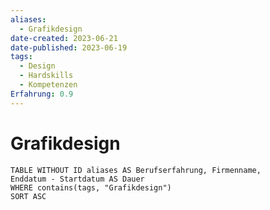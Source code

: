 ```yaml
---
aliases:
  - Grafikdesign
date-created: 2023-06-21
date-published: 2023-06-19
tags:
  - Design
  - Hardskills
  - Kompetenzen
Erfahrung: 0.9
---
```


# Grafikdesign

```dataview
TABLE WITHOUT ID aliases AS Berufserfahrung, Firmenname,
Enddatum - Startdatum AS Dauer
WHERE contains(tags, "Grafikdesign")
SORT ASC
```